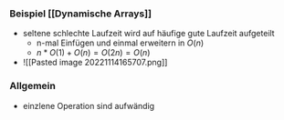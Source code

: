 ### Beispiel [[Dynamische Arrays]]
+ seltene schlechte Laufzeit wird auf häufige gute Laufzeit aufgeteilt
	+ n-mal Einfügen und einmal erweitern in $O(n)$
	+ $n*O(1)+O(n)=O(2n)=O(n)$
+ ![[Pasted image 20221114165707.png]]

### Allgemein
+ einzlene Operation sind aufwändig